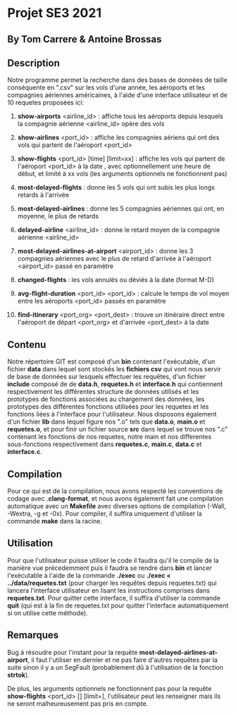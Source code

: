 # Projet SE3 2021

## By Tom Carrere & Antoine Brossas


## Description 
  
Notre programme permet la recherche dans des bases de données de taille conséquente en ".csv" sur les vols d'une année, les aéroports et les compagnies aériennes américaines, à l'aide d'une interface utilisateur et de 10 requetes proposées ici:

1) **show-airports** <airline_id> : affiche tous les aéroports depuis lesquels la compagnie aérienne <airline_id> opère des vols

2) **show-airlines** <port_id> : affiche les compagnies aériens qui ont des vols qui partent de l'aéroport <port_id>

3) **show-flights** <port_id> <date> [time] [limit=xx] : affiche les vols qui partent de l'aéroport <port_id> à la date <date>, avec optionnellement une heure de début, et limité à xx vols (les arguments optionnels ne fonctionnent pas)

4) **most-delayed-flights** : donne les 5 vols qui ont subis les plus longs retards à l'arrivée

5) **most-delayed-airlines** : donne les 5 compagnies aériennes qui ont, en moyenne, le plus de retards

6) **delayed-airline** <airline_id> : donne le retard moyen de la compagnie aérienne <airline_id>

7) **most-delayed-airlines-at-airport** <airport_id> : donne les 3 compagnies aériennes avec le plus de retard d'arrivée à l'aéroport <airport_id> passé en paramètre

8) **changed-flights** <date> : les vols annulés ou déviés à la date <date> (format M-D)

9) **avg-flight-duration** <port_id> <port_id> : calcule le temps de vol moyen entre les aéroports <port_id> passés en paramètre

10) **find-itinerary** <port_org> <port_dest> <date> : trouve un itinéraire direct entre l'aéroport de départ <port_org> et d'arrivée <port_dest> à la date <date>

 ## Contenu

Notre répertoire GIT est composé d'un **bin** contenant l'exécutable, d'un fichier **data** dans lequel sont stockés les **fichiers csv** qui vont nous servir de base de données sur lesquels effectuer les requêtes, d'un fichier **include** composé de de **data.h**, **requetes.h** et **interface.h** qui contiennent respectivement les différentes structure de données utilisés et les prototypes de fonctions associées au chargement des données, les prototypes des différentes fonctions utilisées pour les requetes et les fonctions liées à l'interface pour l'utilisateur. Nous disposons également d'un fichier **lib** dans lequel figure nos ".o" tels que **data.o**, **main.o** et **requetes.o**, et pour finir un fichier source **src** dans lequel se trouve nos ".c" contenant les fonctions de nos requetes, notre main et nos differentes sous-fonctions respectivement dans **requetes.c**, **main.c**, **data.c** et **interface.c**.

 ## Compilation

Pour ce qui est de la compilation, nous avons respecté les conventions de codage avec .**clang-format**, et nous avons également fait une compilation automatique avec un **Makefile** avec diverses options de compilation (-Wall, -Wextra, -g et -0x). Pour compiler, il suffira uniquement d'utiliser la commande **make** dans la racine.

 ## Utilisation

Pour que l'utilisateur puisse utiliser le code il faudra qu'il le compile de la manière vue précedemment puis il faudra se rendre dans **bin** et lancer l'exécutable à l'aide de la commande **./exec** ou **./exec < ../data/requetes.txt** (pour charger les requêtes depuis requetes.txt) qui lancera l'interface utilisateur en lisant les instructions comprises dans **requetes.txt**. Pour quitter cette interface, il suffira d'utiliser la commande **quit** (qui est à la fin de requetes.txt pour quitter l'interface automatiquement si on utilise cette méthode).

## Remarques

Bug à résoudre pour l'instant pour la requête **most-delayed-airlines-at-airport**, il faut l'utiliser en dernier et ne pas faire d'autres requêtes par la suite sinon il y a un SegFault (probablement dû à l'utilisation de la fonction **strtok**).

De plus, les arguments optionnels ne fonctionnent pas pour la requête **show-flights** <port_id> <date> [<time>] [limit=<xx>], l'utilisateur peut les renseigner mais ils ne seront malheureusement pas pris en compte.




